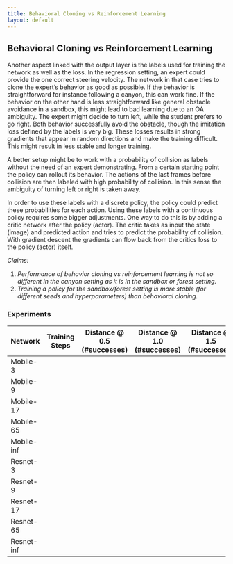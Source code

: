 ```yaml
---
title: Behavioral Cloning vs Reinforcement Learning
layout: default
---
```

## Behavioral Cloning vs Reinforcement Learning
Another aspect linked with the output layer is the labels used for training the network as well as the loss. In the regression setting, an expert could provide the one correct steering velocity. The network in that case tries to clone the expert’s behavior as good as possible. If the behavior is straightforward for instance following a canyon, this can work fine. If the behavior on the other hand is less straightforward like general obstacle avoidance in a sandbox, this might lead to bad learning due to an OA ambiguity. The expert might decide to turn left, while the student prefers to go right. Both behavior successfully avoid the obstacle, though the imitation loss defined by the labels is very big. These losses results in strong gradients that appear in random directions and make the training difficult. This might result in less stable and longer training.

A better setup might be to work with a probability of collision as labels without the need of an expert demonstrating. From a certain starting point the policy can rollout its behavior. The actions of the last frames before collision are then labeled with high probability of collision. In this sense the ambiguity of turning left or right is taken away. 

In order to use these labels with a discrete policy, the policy could predict these probabilities for each action. Using these labels with a continuous policy requires some bigger adjustments. One way to do this is by adding a critic network after the policy (actor). The critic takes as input the state (image) and predicted action and tries to predict the probability of collision. With gradient descent the gradients can flow back from the critics loss to the policy (actor) itself.

_Claims:_
1. _Performance of behavior cloning vs reinforcement learning is not so different in the canyon setting as it is in the sandbox or forest setting._
2. _Training a policy for the sandbox/forest setting is more stable (for different seeds and hyperparameters) than behavioral cloning._


### Experiments




Network   | Training Steps  | Distance @ 0.5 (#successes)   | Distance @ 1.0 (#successes) | Distance @ 1.5 (#successes)
----------|-----------------|-------------------------------|-----------------------------|----------------------------
Mobile-3  |					|								|							  |
Mobile-9  |					|								|							  |
Mobile-17 |					|								|							  |
Mobile-65 |					|								|							  |
Mobile-inf|					|								|							  |
Resnet-3  |					|								|							  |
Resnet-9  |					|								|							  |
Resnet-17 |					|								|							  |
Resnet-65 |					|								|							  |
Resnet-inf|					|								|							  |
